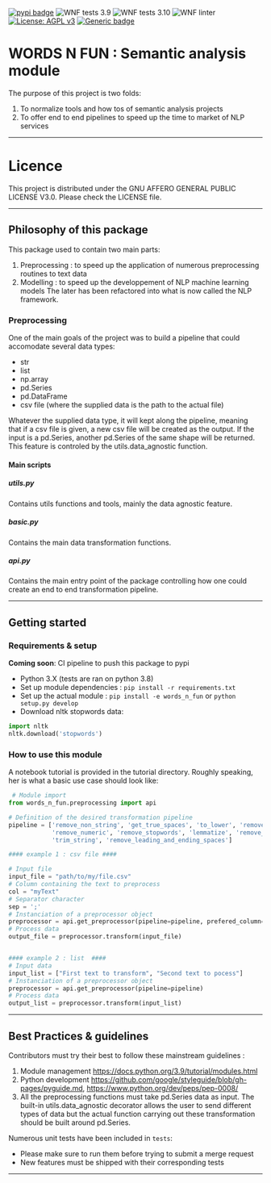 [![pypi badge](https://img.shields.io/pypi/v/words_n_fun.svg)](https://pypi.python.org/pypi/words_n_fun)
![WNF tests 3.9](https://github.com/France-Travail/words_n_fun/actions/workflows/wnf_build_tests_less_than_39.yaml/badge.svg)
![WNF tests 3.10](https://github.com/France-Travail/words_n_fun/actions/workflows/wnf_build_tests_more_than_310.yaml/badge.svg)
![WNF linter](https://github.com/France-Travail/words_n_fun/actions/workflows/wnf_linter.yaml/badge.svg)
[![License: AGPL v3](https://img.shields.io/badge/License-AGPL%20v3-blue.svg)](https://www.gnu.org/licenses/agpl-3.0)
[![Generic badge](https://img.shields.io/badge/python-3.8|3.9|3.10|3.11-blue.svg)](https://shields.io/)

# WORDS N FUN : Semantic analysis module

The purpose of this project is two folds:
1. To normalize tools and how tos of semantic analysis projects
2. To offer end to end pipelines to speed up the time to market of NLP services

---

# Licence

This project is distributed under the GNU AFFERO GENERAL PUBLIC LICENSE V3.0. Please check the LICENSE file.

---

## Philosophy of this package

This package used to contain two main parts:
1. Preprocessing : to speed up the application of numerous preprocessing routines to text data
2. Modelling : to speed up the developpement of NLP machine learning models
The later has been refactored into what is now called the NLP framework.

### Preprocessing

One of the main goals of the project was to build a pipeline that could accomodate several data types:
- str
- list
- np.array
- pd.Series
- pd.DataFrame
- csv file (where the supplied data is the path to the actual file)

Whatever the supplied data type, it will kept along the pipeline, meaning that if a csv file is given, a new csv file will be created as the output. If the input is a pd.Series, another pd.Series of the same shape will be returned.
This feature is controled by the utils.data_agnostic function.

#### Main scripts

##### utils.py

Contains utils functions and tools, mainly the data agnostic feature.

##### basic.py

Contains the main data transformation functions.

##### api.py

Contains the main entry point of the package controlling how one could create an end to end transformation pipeline.


---

## Getting started

### Requirements & setup

**Coming soon**: CI pipeline to push this package to pypi

- Python 3.X (tests are ran on python 3.8)
- Set up module dependencies : `pip install -r requirements.txt`
- Set up the actual module : `pip install -e words_n_fun` or `python setup.py develop`
- Download nltk stopwords data:
```python
import nltk
nltk.download('stopwords')
```


### How to use this module

A notebook tutorial is provided in the tutorial directory.
Roughly speaking, her is what a basic use case should look like:

```python
 # Module import
from words_n_fun.preprocessing import api

# Definition of the desired transformation pipeline
pipeline = ['remove_non_string', 'get_true_spaces', 'to_lower', 'remove_punct',
			'remove_numeric', 'remove_stopwords', 'lemmatize', 'remove_accents',
			'trim_string', 'remove_leading_and_ending_spaces']

#### example 1 : csv file ####

# Input file
input_file = "path/to/my/file.csv"
# Column containing the text to preprocess
col = "myText"
# Separator character
sep = ';'
# Instanciation of a preprocessor object
preprocessor = api.get_preprocessor(pipeline=pipeline, prefered_column=col, sep=sep)
# Process data
output_file = preprocessor.transform(input_file)


#### example 2 : list  ####
# Input data
input_list = ["First text to transform", "Second text to pocess"]
# Instanciation of a preprocessor object
preprocessor = api.get_preprocessor(pipeline=pipeline)
# Process data
output_list = preprocessor.transform(input_list)

```

---

## Best Practices & guidelines

Contributors must try their best to follow these mainstream guidelines :
1. Module management https://docs.python.org/3.9/tutorial/modules.html
2. Python development https://github.com/google/styleguide/blob/gh-pages/pyguide.md, https://www.python.org/dev/peps/pep-0008/
3. All the preprocessing functions must take pd.Series data as input. The built-in utils.data_agnostic decorator allows the user to send different types of data but the actual function carrying out these transformation should be built around pd.Series.

Numerous unit tests have been included in `tests`:
- Please make sure to run them before trying to submit a merge request
- New features must be shipped with their corresponding tests

---
